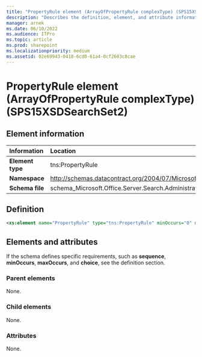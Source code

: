 ```yaml
---
title: "PropertyRule element (ArrayOfPropertyRule complexType) (SPS15XSDSearchSet2)"
description: "Describes the definition, element, and attribute information for the PropertyRule element (ArrayOfPropertyRule complexType) (SPS15XSDSearchSet2)."
manager: arnek
ms.date: 06/10/2022
ms.audience: ITPro
ms.topic: article
ms.prod: sharepoint
ms.localizationpriority: medium
ms.assetid: 02e69943-0418-6cd0-61a4-0cf2603c8cae
---
```


# PropertyRule element (ArrayOfPropertyRule complexType) (SPS15XSDSearchSet2)

 
  
## Element information

|Information|Location|
|:-----|:-----|
|**Element type**|tns:PropertyRule|
|**Namespace**|http://schemas.datacontract.org/2004/07/Microsoft.Office.Server.Search.Administration|
|**Schema file**|schema_Microsoft.Office.Server.Search.Administration.xsd|
   
## Definition

```XML
<xs:element name="PropertyRule" type="tns:PropertyRule" minOccurs="0" maxOccurs="unbounded"></xs:element>

```

## Elements and attributes

If the schema defines specific requirements, such as **sequence**, **minOccurs**, **maxOccurs**, and **choice**, see the definition section. 
  
### Parent elements

None.
  
### Child elements

None.
  
### Attributes

None.
  


